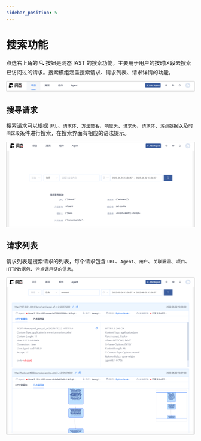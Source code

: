```yaml
---
sidebar_position: 5
---
```


# 搜索功能

点选右上角的 🔍 按钮是洞态 IAST 的搜索功能，主要用于用户的按时区段去搜索已访问过的请求。搜索模组涵盖搜索请求、请求列表、请求详情的功能。

![Image](images/zh_bars.png)

## 搜寻请求

搜索请求可以根据 `URL`、`请求体`、`方法签名`、`响应头`、`请求头`、`请求体`、`污点数据`以及`时间区段`条件进行搜索，在搜索界面有相应的语法提示。

![Image](images/zh_search.png)

## 请求列表

请求列表是搜索请求的列表，每个请求包含 `URL`、`Agent`、`用户`、`关联漏洞`、`项目`、`HTTP数据包`、`污点调用链的信息`。

![Image](images/zh_search_list.png)


